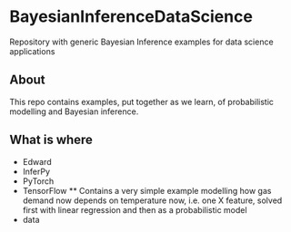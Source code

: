 # BayesianInferenceDataScience
Repository with generic Bayesian Inference examples for data science applications

## About
This repo contains examples, put together as we learn, of probabilistic modelling and Bayesian inference.

## What is where

* Edward
* InferPy
* PyTorch
* TensorFlow
** Contains a very simple example modelling how gas demand now depends on temperature now, i.e. one X feature, solved first with linear regression and then as a probabilistic model
* data
